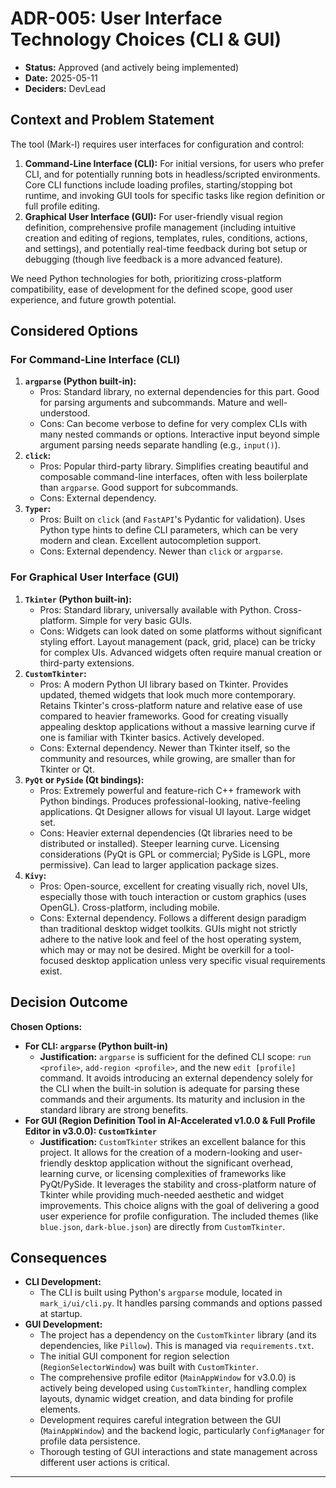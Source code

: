 # ADR-005: User Interface Technology Choices (CLI & GUI)

*   **Status:** Approved (and actively being implemented)
*   **Date:** 2025-05-11
*   **Deciders:** DevLead

## Context and Problem Statement

The tool (Mark-I) requires user interfaces for configuration and control:
1.  **Command-Line Interface (CLI):** For initial versions, for users who prefer CLI, and for potentially running bots in headless/scripted environments. Core CLI functions include loading profiles, starting/stopping bot runtime, and invoking GUI tools for specific tasks like region definition or full profile editing.
2.  **Graphical User Interface (GUI):** For user-friendly visual region definition, comprehensive profile management (including intuitive creation and editing of regions, templates, rules, conditions, actions, and settings), and potentially real-time feedback during bot setup or debugging (though live feedback is a more advanced feature).

We need Python technologies for both, prioritizing cross-platform compatibility, ease of development for the defined scope, good user experience, and future growth potential.

## Considered Options

### For Command-Line Interface (CLI)

1.  **`argparse` (Python built-in):**
    *   Pros: Standard library, no external dependencies for this part. Good for parsing arguments and subcommands. Mature and well-understood.
    *   Cons: Can become verbose to define for very complex CLIs with many nested commands or options. Interactive input beyond simple argument parsing needs separate handling (e.g., `input()`).
2.  **`click`:**
    *   Pros: Popular third-party library. Simplifies creating beautiful and composable command-line interfaces, often with less boilerplate than `argparse`. Good support for subcommands.
    *   Cons: External dependency.
3.  **`Typer`:**
    *   Pros: Built on `click` (and `FastAPI`'s Pydantic for validation). Uses Python type hints to define CLI parameters, which can be very modern and clean. Excellent autocompletion support.
    *   Cons: External dependency. Newer than `click` or `argparse`.

### For Graphical User Interface (GUI)

1.  **`Tkinter` (Python built-in):**
    *   Pros: Standard library, universally available with Python. Cross-platform. Simple for very basic GUIs.
    *   Cons: Widgets can look dated on some platforms without significant styling effort. Layout management (pack, grid, place) can be tricky for complex UIs. Advanced widgets often require manual creation or third-party extensions.
2.  **`CustomTkinter`:**
    *   Pros: A modern Python UI library based on Tkinter. Provides updated, themed widgets that look much more contemporary. Retains Tkinter's cross-platform nature and relative ease of use compared to heavier frameworks. Good for creating visually appealing desktop applications without a massive learning curve if one is familiar with Tkinter basics. Actively developed.
    *   Cons: External dependency. Newer than Tkinter itself, so the community and resources, while growing, are smaller than for Tkinter or Qt.
3.  **`PyQt` or `PySide` (Qt bindings):**
    *   Pros: Extremely powerful and feature-rich C++ framework with Python bindings. Produces professional-looking, native-feeling applications. Qt Designer allows for visual UI layout. Large widget set.
    *   Cons: Heavier external dependencies (Qt libraries need to be distributed or installed). Steeper learning curve. Licensing considerations (PyQt is GPL or commercial; PySide is LGPL, more permissive). Can lead to larger application package sizes.
4.  **`Kivy`:**
    *   Pros: Open-source, excellent for creating visually rich, novel UIs, especially those with touch interaction or custom graphics (uses OpenGL). Cross-platform, including mobile.
    *   Cons: External dependency. Follows a different design paradigm than traditional desktop widget toolkits. GUIs might not strictly adhere to the native look and feel of the host operating system, which may or may not be desired. Might be overkill for a tool-focused desktop application unless very specific visual requirements exist.

## Decision Outcome

**Chosen Options:**

*   **For CLI: `argparse` (Python built-in)**
    *   **Justification:** `argparse` is sufficient for the defined CLI scope: `run <profile>`, `add-region <profile>`, and the new `edit [profile]` command. It avoids introducing an external dependency solely for the CLI when the built-in solution is adequate for parsing these commands and their arguments. Its maturity and inclusion in the standard library are strong benefits.
*   **For GUI (Region Definition Tool in AI-Accelerated v1.0.0 & Full Profile Editor in v3.0.0): `CustomTkinter`**
    *   **Justification:** `CustomTkinter` strikes an excellent balance for this project. It allows for the creation of a modern-looking and user-friendly desktop application without the significant overhead, learning curve, or licensing complexities of frameworks like PyQt/PySide. It leverages the stability and cross-platform nature of Tkinter while providing much-needed aesthetic and widget improvements. This choice aligns with the goal of delivering a good user experience for profile configuration. The included themes (like `blue.json`, `dark-blue.json`) are directly from `CustomTkinter`.

## Consequences

*   **CLI Development:**
    *   The CLI is built using Python's `argparse` module, located in `mark_i/ui/cli.py`. It handles parsing commands and options passed at startup.
*   **GUI Development:**
    *   The project has a dependency on the `CustomTkinter` library (and its dependencies, like `Pillow`). This is managed via `requirements.txt`.
    *   The initial GUI component for region selection (`RegionSelectorWindow`) was built with `CustomTkinter`.
    *   The comprehensive profile editor (`MainAppWindow` for v3.0.0) is actively being developed using `CustomTkinter`, handling complex layouts, dynamic widget creation, and data binding for profile elements.
    *   Development requires careful integration between the GUI (`MainAppWindow`) and the backend logic, particularly `ConfigManager` for profile data persistence.
    *   Thorough testing of GUI interactions and state management across different user actions is critical.

---